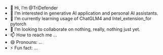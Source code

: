 - 👋 Hi, I’m @TriDefender
- 👀 I’m interested in generative AI application and personal AI assistants.
- 🌱 I’m currently learning usage of ChatGLM4 and Intel_extension_for pytorch
- 💞️ I’m looking to collaborate on nothing, really, nothing just yet.
- 📫 How to reach me ...
- 😄 Pronouns: ...
- ⚡ Fun fact: ...

<!---
TriDefender/TriDefender is a ✨ special ✨ repository because its `README.md` (this file) appears on your GitHub profile.
You can click the Preview link to take a look at your changes.
--->
